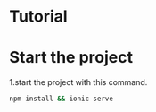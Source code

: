 # Tutorial

# Start the project

1.start the project with this command. 
  ```cmd
  npm install && ionic serve
  ```
